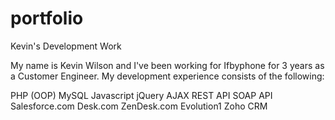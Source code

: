 portfolio
=========

Kevin's Development Work

My name is Kevin Wilson and I've been working for Ifbyphone for 3 years as a Customer Engineer.  My development experience
consists of the following:

PHP (OOP)
MySQL
Javascript
jQuery
AJAX
REST API
SOAP API
Salesforce.com
Desk.com
ZenDesk.com
Evolution1
Zoho CRM
